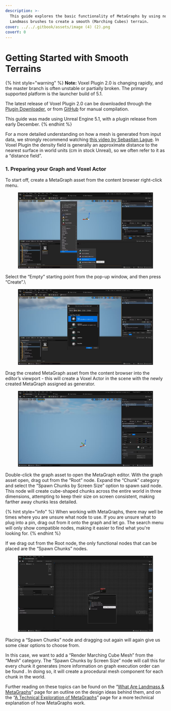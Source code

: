 ```yaml
---
description: >-
  This guide explores the basic functionality of MetaGraphs by using noise and
  Landmass brushes to create a smooth (Marching Cubes) terrain.
cover: ../../.gitbook/assets/image (4) (2).png
coverY: 0
---
```


# Getting Started with Smooth Terrains

{% hint style="warning" %}
**Note:** Voxel Plugin 2.0 is changing rapidly, and the master branch is often unstable or partially broken. The primary supported platform is the launcher build of 5.1.

The latest release of Voxel Plugin 2.0 can be downloaded through the [Plugin Downloader](../installing-voxel-plugin.md), or from [GitHub](https://github.com/VoxelPlugin/VoxelPlugin/) for manual compilation.&#x20;

This guide was made using Unreal Engine 5.1, with a plugin release from early December.
{% endhint %}

For a more detailed understanding on how a mesh is generated from input data, we strongly recommend watching [this video by Sebastian Lague](https://www.youtube.com/watch?v=M3iI2l0ltbE). In Voxel Plugin the density field is generally an approximate distance to the nearest surface in world units (cm in stock Unreal), so we often refer to it as a “distance field”.

### 1. Preparing your Graph and Voxel Actor <a href="#block-f0f3707dae9d43b48c8b2ada9466e73f" id="block-f0f3707dae9d43b48c8b2ada9466e73f"></a>

To start off, create a MetaGraph asset from the content browser right-click menu.

<figure><img src="../../.gitbook/assets/image (4) (2) (1).png" alt=""><figcaption></figcaption></figure>

Select the “Empty” starting point from the pop-up window, and then press “Create”.\


<figure><img src="../../.gitbook/assets/image (8) (1).png" alt=""><figcaption></figcaption></figure>

Drag the created MetaGraph asset from the content browser into the editor’s viewport - this will create a Voxel Actor in the scene with the newly created MetaGraph assigned as generator.

<figure><img src="../../.gitbook/assets/image (11).png" alt=""><figcaption></figcaption></figure>

Double-click the graph asset to open the MetaGraph editor. With the graph asset open, drag out from the “Root” node. Expand the “Chunk” category and select the “Spawn Chunks by Screen Size” option to spawn said node. This node will create cube-shaped chunks across the entire world in three dimensions, attempting to keep their size on screen consistent, making farther away chunks less detailed.

{% hint style="info" %}
When working with MetaGraphs, there may well be times where you are unsure what node to use. If you are unsure what to plug into a pin, drag out from it onto the graph and let go. The search menu will only show compatible nodes, making it easier to find what you're looking for.
{% endhint %}

&#x20;If we drag out from the Root node, the only functional nodes that can be placed are the “Spawn Chunks” nodes.&#x20;

<figure><img src="../../.gitbook/assets/image (7).png" alt=""><figcaption></figcaption></figure>

Placing a “Spawn Chunks” node and dragging out again will again give us some clear options to choose from.

In this case, we want to add a “Render Marching Cube Mesh” from the “Mesh” category. The “Spawn Chunks by Screen Size” node will call this for every chunk it generates (more information on graph execution order can be found . In doing so, it will create a procedural mesh component for each chunk in the world.





Further reading on these topics can be found on the “[What Are Landmass & MetaGraphs](https://docs.voxelplugin.com/landmass-metagraphs/design-philosophy)” page for an outline on the design ideas behind them, and on the “[A Technical Exploration of MetaGraphs](https://docs.voxelplugin.com/landmass-metagraphs/technical-exploration)” page for a more technical explanation of how MetaGraphs work.
